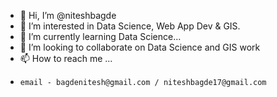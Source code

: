 - 👋 Hi, I’m @niteshbagde
- 👀 I’m interested in Data Science, Web App Dev & GIS.
- 🌱 I’m currently learning Data Science...
- 💞️ I’m looking to collaborate on Data Science and GIS work
- 📫 How to reach me ... 
-     email - bagdenitesh@gmail.com / niteshbagde17@gmail.com

<!---
niteshbagde/niteshbagde is a ✨ special ✨ repository because its `README.md` (this file) appears on your GitHub profile.
You can click the Preview link to take a look at your changes.
--->
